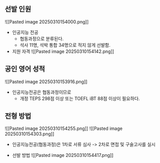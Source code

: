 ## 선발 인원
![[Pasted image 20250310154000.png]]
- 인공지능 전공
	- 협동과정으로 분류된다.
	- 석사 11명, 석박 통합 34명으로 적지 않게 선발함.
- 지원 자격
	![[Pasted image 20250310154142.png]]


## 공인 영어 성적
![[Pasted image 20250310153916.png]]
- 인공지능전공은 협동과정이므로
	- 개정 TEPS 298점 이상 또는 TOEFL iBT 88점 이상이 필요하다.

## 전형 방법

![[Pasted image 20250310154255.png]]
![[Pasted image 20250310154303.png]]
- 인공지능전공(협동과정)은 1차로 서류 심사 -> 2차로 면접 및 구술고사를 실시

- 선발 방법
	![[Pasted image 20250310154417.png]]
